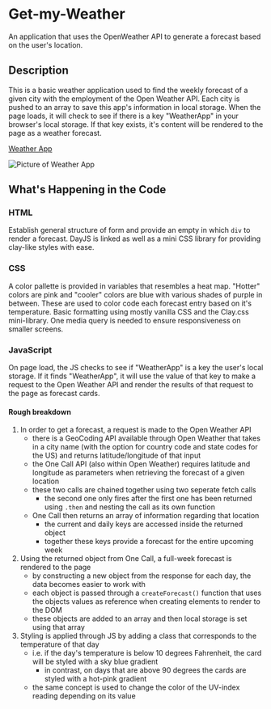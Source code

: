 # Get-my-Weather
An application that uses the OpenWeather API to generate a forecast based on the user's location.

## Description

This is a basic weather application used to find the weekly forecast of a given city with the employment of the Open Weather API. Each city is pushed to an array to save this app's information in local storage. When the page loads, it will check to see if there is a key "WeatherApp" in your browser's local storage. If that key exists, it's content will be rendered to the page as a weather forecast.

[Weather App](https://maxfrank13.github.io/Get-the-Weather/)

![Picture of Weather App](https://github.com/MaxFrank13/Get-the-Weather/blob/main/assets/app-photo.jpg)

## What's Happening in the Code

### HTML

Establish general structure of form and provide an empty in which `div` to render a forecast. DayJS is linked as well as a mini CSS library for providing clay-like styles with ease.

### CSS

A color pallette is provided in variables that resembles a heat map. "Hotter" colors are pink and "cooler" colors are blue with various shades of purple in between. These are used to color code each forecast entry based on it's temperature. Basic formatting using mostly vanilla CSS and the Clay.css mini-library. One media query is needed to ensure responsiveness on smaller screens.

### JavaScript

On page load, the JS checks to see if "WeatherApp" is a key the user's local storage. If it finds "WeatherApp", it will use the value of that key to make a request to the Open Weather API and render the results of that request to the page as forecast cards.

#### Rough breakdown 
1. In order to get a forecast, a request is made to the Open Weather API
    - there is a GeoCoding API available through Open Weather that takes in a city name (with the option for country code and state codes for the US) and returns latitude/longitude of that input
    - the One Call API (also within Open Weather) requires latitude and longitude as parameters when retrieving the forecast of a given location
    - these two calls are chained together using two seperate fetch calls
        - the second one only fires after the first one has been returned using `.then` and nesting the call as its own function
    - One Call then returns an array of information regarding that location
        - the current and daily keys are accessed inside the returned object
        - together these keys provide a forecast for the entire upcoming week
2. Using the returned object from One Call, a full-week forecast is rendered to the page
    - by constructing a new object from the response for each day, the data becomes easier to work with
    - each object is passed through a `createForecast()` function that uses the objects values as reference when creating elements to render to the DOM
    - these objects are added to an array and then local storage is set using that array
3. Styling is applied through JS by adding a class that corresponds to the temperature of that day
    - i.e. if the day's temperature is below 10 degrees Fahrenheit, the card will be styled with a sky blue gradient
        - in contrast, on days that are above 90 degrees the cards are styled with a hot-pink gradient
    - the same concept is used to change the color of the UV-index reading depending on its value
    


